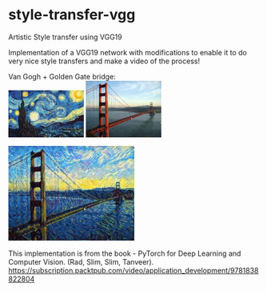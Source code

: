 # style-transfer-vgg
Artistic Style transfer using VGG19


Implementation of a VGG19 network with modifications to enable it to do very nice style transfers and make a video of the process!

Van Gogh + Golden Gate bridge:
<br>
<img src='starrynight.jpg' width=30% height=30% />
<img src='golden-gate.jpg' width=30% height=30% />
<br>

<img src='golden.png' width=50% height=50% />


This implementation is from the book - PyTorch for Deep Learning and Computer Vision. (Rad, Slim, Slim, Tanveer).
https://subscription.packtpub.com/video/application_development/9781838822804

